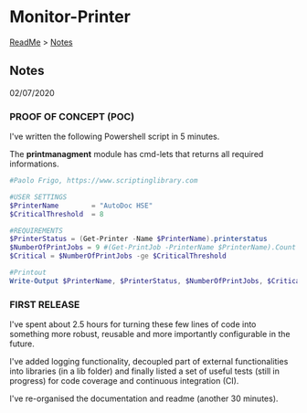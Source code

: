 # Monitor-Printer

[ReadMe](../README.md) > [Notes](notes.md)

## Notes 
02/07/2020

### PROOF OF CONCEPT (POC)

I've written the following Powershell script in 5 minutes.

The __printmanagment__  module has cmd-lets that returns all required informations.

```powershell
#Paolo Frigo, https://www.scriptinglibrary.com

#USER SETTINGS
$PrinterName        = "AutoDoc HSE"
$CriticalThreshold  = 8

#REQUIREMENTS
$PrinterStatus = (Get-Printer -Name $PrinterName).printerstatus         #STRING
$NumberOfPrintJobs = 9 #(Get-PrintJob -PrinterName $PrinterName).Count  #INT 
$Critical = $NumberOfPrintJobs -ge $CriticalThreshold                   #BOOLEAN

#Printout 
Write-Output $PrinterName, $PrinterStatus, $NumberOfPrintJobs, $Critical
```

### FIRST RELEASE

I've spent about 2.5 hours for turning these few lines of code into something more robust, reusable and more importantly configurable in the future.

I've added logging functionality, decoupled part of external functionalities into libraries (in a lib folder) and finally listed a set of useful tests (still in progress) for code coverage and continuous integration (CI).

I've re-organised the documentation and readme (another 30 minutes). 
